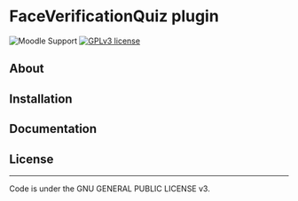# FaceVerificationQuiz plugin
![Moodle Support](https://img.shields.io/badge/Moodle-%3E%3D%203.0-blue)
[![GPLv3 license](https://img.shields.io/badge/License-GPLv3-blue.svg)](http://perso.crans.org/besson/LICENSE.html)
## About
## Installation
## Documentation
## License
-------
Code is under the GNU GENERAL PUBLIC LICENSE v3.